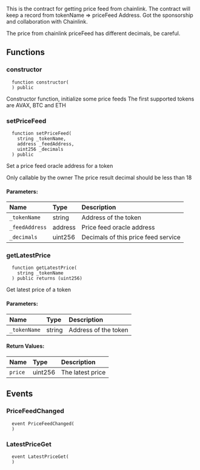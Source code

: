 This is the contract for getting price feed from chainlink.
        The contract will keep a record from tokenName => priceFeed Address.
        Got the sponsorship and collaboration with Chainlink.

   The price from chainlink priceFeed has different decimals, be careful.

## Functions
### constructor
```solidity
  function constructor(
  ) public
```
Constructor function, initialize some price feeds
        The first supported tokens are AVAX, BTC and ETH



### setPriceFeed
```solidity
  function setPriceFeed(
    string _tokenName,
    address _feedAddress,
    uint256 _decimals
  ) public
```
Set a price feed oracle address for a token

Only callable by the owner
     The price result decimal should be less than 18

#### Parameters:
| Name | Type | Description                                                          |
| :--- | :--- | :------------------------------------------------------------------- |
|`_tokenName` | string |   Address of the token
|`_feedAddress` | address | Price feed oracle address
|`_decimals` | uint256 |    Decimals of this price feed service

### getLatestPrice
```solidity
  function getLatestPrice(
    string _tokenName
  ) public returns (uint256)
```
Get latest price of a token


#### Parameters:
| Name | Type | Description                                                          |
| :--- | :--- | :------------------------------------------------------------------- |
|`_tokenName` | string | Address of the token

#### Return Values:
| Name                           | Type          | Description                                                                  |
| :----------------------------- | :------------ | :--------------------------------------------------------------------------- |
|`price`| uint256 | The latest price
## Events
### PriceFeedChanged
```solidity
  event PriceFeedChanged(
  )
```



### LatestPriceGet
```solidity
  event LatestPriceGet(
  )
```



